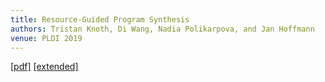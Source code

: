 ```yaml
---
title: Resource-Guided Program Synthesis
authors: Tristan Knoth, Di Wang, Nadia Polikarpova, and Jan Hoffmann
venue: PLDI 2019
---
```

[[pdf]]()
[[extended]]()
